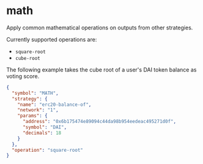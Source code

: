 # math

Apply common mathematical operations on outputs from other strategies.

Currently supported operations are:

- `square-root`
- `cube-root`

The following example takes the cube root of a user's DAI token balance as voting score.

```json
{
  "symbol": "MATH",
  "strategy": {
    "name": "erc20-balance-of",
    "network": "1",
    "params": {
      "address": "0x6b175474e89094c44da98b954eedeac495271d0f",
      "symbol": "DAI",
      "decimals": 18
    }
  },
  "operation": "square-root"
}
```
